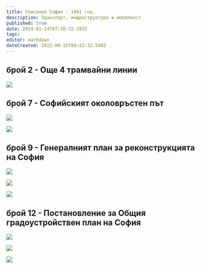 ```yaml
---
title: Списание София - 1961 год.
description: Транспорт, инфраструктура и мобилност
published: true
date: 2024-01-24T07:30:22.193Z
tags: 
editor: markdown
dateCreated: 2022-08-10T09:42:32.548Z
---
```


## брой 2 - Още 4 трамвайни линии

![](/литература/списания/софия/1961/sof_1961_kn2_0013-1.jpg)

## брой 7 - Софийският околовръстен път

![](/литература/списания/софия/1961/sof_1961_kn7_0014-1.jpg)

![](/литература/списания/софия/1961/sof_1961_kn7_0015-1.jpg)

## брой 9 - Генералният план за реконструкцията на София

![](/литература/списания/софия/1961/sof_1961_kn9_0008-1.jpg)

![](/литература/списания/софия/1961/sof_1961_kn9_0009-1.jpg)

![](/литература/списания/софия/1961/sof_1961_kn9_0010-1.jpg)

## брой 12 - Постановление за Общия градоустройствен план на София

![](/литература/списания/софия/1961/sof_1961_kn12_0003-1.jpg)

![](/литература/списания/софия/1961/sof_1961_kn12_0004-1.jpg)

![](/литература/списания/софия/1961/sof_1961_kn12_0005-1.jpg)